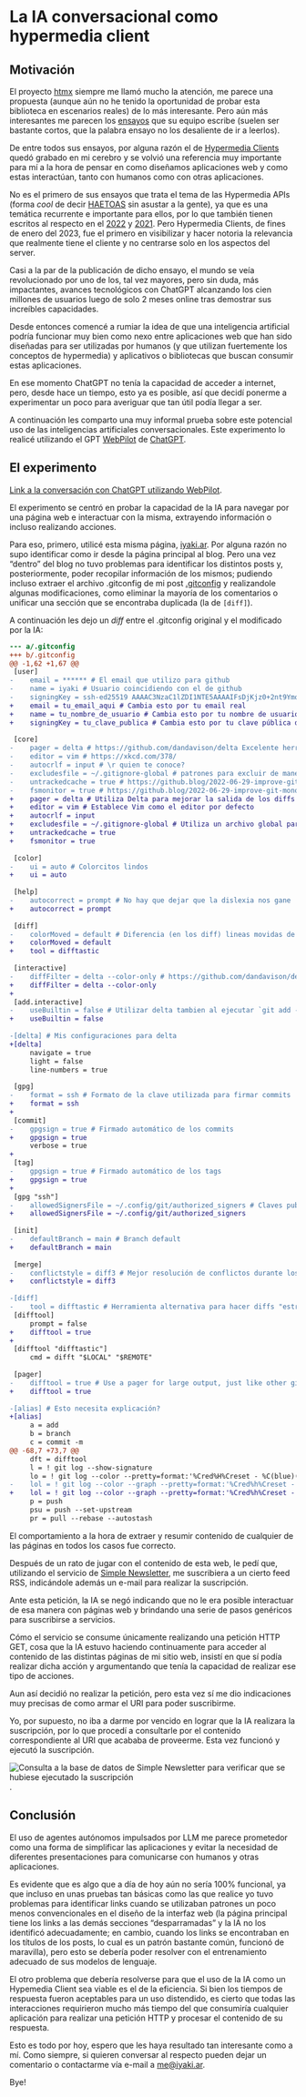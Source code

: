 # La IA conversacional como hypermedia client

## Motivación

El proyecto [htmx](https://htmx.org/) siempre me llamó mucho la atención, me parece una propuesta (aunque aún no he tenido la oportunidad de probar esta biblioteca en escenarios reales) de lo más interesante. Pero aún más interesantes me parecen los [ensayos](https://htmx.org/essays/) que su equipo escribe (suelen ser bastante cortos, que la palabra ensayo no los desaliente de ir a leerlos).

De entre todos sus ensayos, por alguna razón el de [Hypermedia Clients](https://htmx.org/essays/hypermedia-clients/) quedó grabado en mi cerebro y se volvió una referencia muy importante para mí a la hora de pensar en como diseñamos aplicaciones web y como estas interactúan, tanto con humanos como con otras aplicaciones.

No es el primero de sus ensayos que trata el tema de las Hypermedia APIs (forma *cool* de decir [HAETOAS](https://en.wikipedia.org/wiki/HATEOAS) sin asustar a la gente), ya que es una temática recurrente e importante para ellos, por lo que también tienen escritos al respecto en el [2022](https://htmx.org/essays/hypermedia-driven-applications/) y [2021](https://htmx.org/essays/hypermedia-apis-vs-data-apis/). Pero Hypermedia Clients, de fines de enero del 2023, fue el primero en visibilizar y hacer notoria la relevancia que realmente tiene el cliente y no centrarse solo en los aspectos del server.

Casi a la par de la publicación de dicho ensayo, el mundo se veía revolucionado por uno de los, tal vez mayores, pero sin duda, más impactantes, avances tecnológicos con ChatGPT alcanzando los cien millones de usuarios luego de solo 2 meses online tras demostrar sus increíbles capacidades.

Desde entonces comencé a rumiar la idea de que una inteligencia artificial podría funcionar muy bien como nexo entre aplicaciones web que han sido diseñadas para ser utilizadas por humanos (y que utilizan fuertemente los conceptos de hypermedia) y aplicativos o bibliotecas que buscan consumir estas aplicaciones.

En ese momento ChatGPT no tenía la capacidad de acceder a internet, pero, desde hace un tiempo, esto ya es posible, así que decidí ponerme a experimentar un poco para averiguar que tan útil podía llegar a ser.

A continuación les comparto una muy informal prueba sobre este potencial uso de las inteligencias artificiales conversacionales. Este experimento lo realicé utilizando el GPT [WebPilot](https://www.webpilot.ai) de [ChatGPT](https://chat.openai.com).

## El experimento

[Link a la conversación con ChatGPT utilizando WebPilot](https://chatgpt.com/share/50488acd-2741-4121-9da1-22319468abbe).

El experimento se centró en probar la capacidad de la IA para navegar por una página web e interactuar con la misma, extrayendo información o incluso realizando acciones.

Para eso, primero, utilicé esta misma página, [iyaki.ar](https://iyaki.ar). Por alguna razón no supo identificar como ir desde la página principal al blog. Pero una vez “dentro” del blog no tuvo problemas para identificar los distintos posts y, posteriormente, poder recopilar información de los mismos; pudiendo incluso extraer el archivo .gitconfig de mi post [.gitconfig](/posts/20240224_gitconfig/) y realizandole algunas modificaciones, como eliminar la mayoría de los comentarios o unificar una sección que se encontraba duplicada (la de `[diff]`).

A continuación les dejo un *diff* entre el .gitconfig original y el modificado por la IA:

```diff
--- a/.gitconfig
+++ b/.gitconfig
@@ -1,62 +1,67 @@
 [user]
-    email = ****** # El email que utilizo para github
-    name = iyaki # Usuario coincidiendo con el de github
-    signingKey = ssh-ed25519 AAAAC3NzaC1lZDI1NTE5AAAAIFsDjKjz0+2nt9YmqETTLNM9PtxfKP/2ihhcj/q27Mtu # Clave pública correspondiente a la clave privada que utiizo para firmar los commits
+    email = tu_email_aqui # Cambia esto por tu email real
+    name = tu_nombre_de_usuario # Cambia esto por tu nombre de usuario de GitHub
+    signingKey = tu_clave_publica # Cambia esto por tu clave pública de SSH
 
 [core]
-    pager = delta # https://github.com/dandavison/delta Excelente herramienta para mejorar la experiencia al realizar diffs
-    editor = vim # https://xkcd.com/378/
-    autocrlf = input # \r quien te conoce?
-    excludesfile = ~/.gitignore-global # patrones para excluir de manera global
-    untrackedcache = true # https://github.blog/2022-06-29-improve-git-monorepo-performance-with-a-file-system-monitor/
-    fsmonitor = true # https://github.blog/2022-06-29-improve-git-monorepo-performance-with-a-file-system-monitor/
+    pager = delta # Utiliza Delta para mejorar la salida de los diffs
+    editor = vim # Establece Vim como el editor por defecto
+    autocrlf = input
+    excludesfile = ~/.gitignore-global # Utiliza un archivo global para ignorar patrones
+    untrackedcache = true
+    fsmonitor = true
 
 [color]
-    ui = auto # Colorcitos lindos
+    ui = auto
 
 [help]
-    autocorrect = prompt # No hay que dejar que la dislexia nos gane
+    autocorrect = prompt
 
 [diff]
-    colorMoved = default # Diferencia (en los diff) lineas movidas de lineas eliminadas y nuevas
+    colorMoved = default
+    tool = difftastic
 
 [interactive]
-    diffFilter = delta --color-only # https://github.com/dandavison/delta
+    diffFilter = delta --color-only
+
 [add.interactive]
-    useBuiltin = false # Utilizar delta tambien al ejecutar `git add --interactive` https://git-scm.com/book/en/v2/Git-Tools-Interactive-Staging
+    useBuiltin = false
 
-[delta] # Mis configuraciones para delta
+[delta]
     navigate = true
     light = false
     line-numbers = true
 
 [gpg]
-    format = ssh # Formato de la clave utilizada para firmar commits
+    format = ssh
+
 [commit]
-    gpgsign = true # Firmado automático de los commits
+    gpgsign = true
     verbose = true
+
 [tag]
-    gpgsign = true # Firmado automático de los tags
+    gpgsign = true
+
 [gpg "ssh"]
-    allowedSignersFile = ~/.config/git/authorized_signers # Claves publicas consideradas "seguras" para los commits firmados
+    allowedSignersFile = ~/.config/git/authorized_signers
 
 [init]
-    defaultBranch = main # Branch default
+    defaultBranch = main
 
 [merge]
-    conflictstyle = diff3 # Mejor resolución de conflictos durante los merge
+    conflictstyle = diff3
 
-[diff]
-    tool = difftastic # Herramienta alternativa para hacer diffs "estructurales". Cuando la conocí me pareció una idea excelente pero la verdad es que despues nunca la usé
 [difftool]
     prompt = false
+    difftool = true
+
 [difftool "difftastic"]
     cmd = difft "$LOCAL" "$REMOTE"
 
 [pager]
-    difftool = true # Use a pager for large output, just like other git commands
+    difftool = true
 
-[alias] # Esto necesita explicación?
+[alias]
     a = add
     b = branch
     c = commit -m
@@ -68,7 +73,7 @@
     dft = difftool
     l = ! git log --show-signature
     lo = ! git log --color --pretty=format:'%Cred%H%Creset - %C(blue)(%G? %GT)%Creset%C(yellow)%d%Creset %s %Cgreen(%cr) %C(bold blue)<%an>%Creset'
-    lol = ! git log --color --graph --pretty=format:'%Cred%h%Creset - %C(blue)(%G? %GT)%Creset%C(yellow)%d%Creset %s %Cgreen(%cr) %C(bold blue)<%an>%Creset' --abbrev-commit --
+    lol = ! git log --color --graph --pretty=format:'%Cred%h%Creset - %C(blue)(%G? %GT)%Creset%C(yellow)%d%Creset %s %Cgreen(%cr) %C(bold blue)<%an>%Creset' --abbrev-commit
     p = push
     psu = push --set-upstream
     pr = pull --rebase --autostash

```

El comportamiento a la hora de extraer y resumir contenido de cualquier de las páginas en todos los casos fue correcto.

Después de un rato de jugar con el contenido de esta web, le pedí que, utilizando el servicio de [Simple Newsletter](https://simple-newsletter.com), me suscribiera a un cierto feed RSS, indicándole además un e-mail para realizar la suscripción.

Ante esta petición, la IA se negó indicando que no le era posible interactuar de esa manera con páginas web y brindando una serie de pasos genéricos para suscribirse a servicios.

Cómo el servicio se consume únicamente realizando una petición HTTP GET, cosa que la IA estuvo haciendo continuamente para acceder al contenido de las distintas páginas de mi sitio web, insistí en que sí podía realizar dicha acción y argumentando que tenía la capacidad de realizar ese tipo de acciones.

Aun así decidió no realizar la petición, pero esta vez sí me dio indicaciones muy precisas de como armar el URI para poder suscribirme.

Yo, por supuesto, no iba a darme por vencido en lograr que la IA realizara la suscripción, por lo que procedí a consultarle por el contenido correspondiente al URI que acababa de proveerme. Esta vez funcionó y ejecutó la suscripción.

![Consulta a la base de datos de Simple Newsletter para verificar que se hubiese ejecutado la suscripción](./simple-newsletter-database-screenshot.png).

## Conclusión

El uso de agentes autónomos impulsados por LLM me parece prometedor como una forma de simplificar las aplicaciones y evitar la necesidad de diferentes presentaciones para comunicarse con humanos y otras aplicaciones.

Es evidente que es algo que a día de hoy aún no sería 100% funcional, ya que incluso en unas pruebas tan básicas como las que realice yo tuvo problemas para identificar links cuando se utilizaban patrones un poco menos convencionales en el diseño de la interfaz web (la página principal tiene los links a las demás secciones “desparramadas” y la IA no los identificó adecuadamente; en cambio, cuando los links se encontraban en los títulos de los posts, lo cual es un patrón bastante común, funcionó de maravilla), pero esto se debería poder resolver con el entrenamiento adecuado de sus modelos de lenguaje.

El otro problema que debería resolverse para que el uso de la IA como un Hypemedia Client sea viable es el de la eficiencia. Si bien los tiempos de respuesta fueron aceptables para un uso distendido, es cierto que todas las interacciones requirieron mucho más tiempo del que consumiría cualquier aplicación para realizar una petición HTTP y procesar el contenido de su respuesta.

Esto es todo por hoy, espero que les haya resultado tan interesante como a mí. Como siempre, si quieren conversar al respecto pueden dejar un comentario o contactarme vía e-mail a [me@iyaki.ar](mailto:me@iyaki.ar).

Bye!
